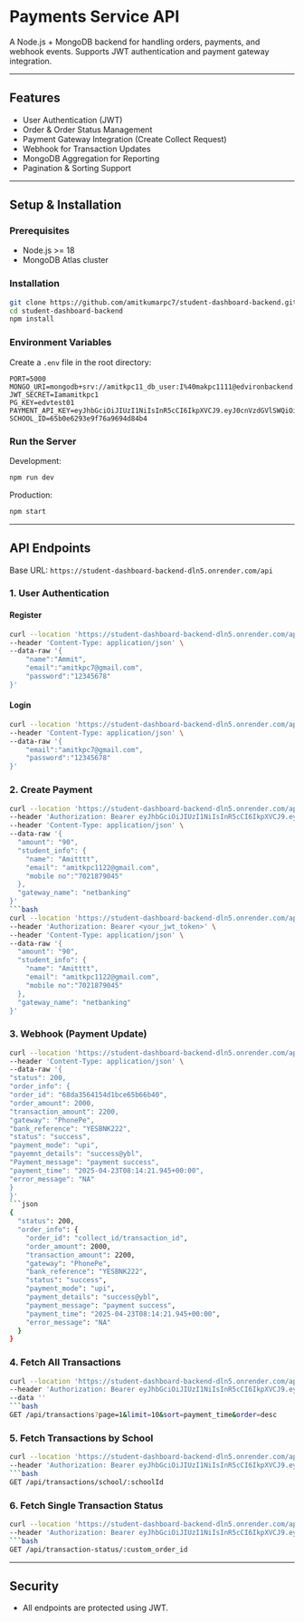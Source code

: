 # Payments Service API

A Node.js + MongoDB backend for handling orders, payments, and webhook events. Supports JWT authentication and payment gateway integration.

---

## Features

* User Authentication (JWT)
* Order & Order Status Management
* Payment Gateway Integration (Create Collect Request)
* Webhook for Transaction Updates
* MongoDB Aggregation for Reporting
* Pagination & Sorting Support

---

## Setup & Installation

### Prerequisites

* Node.js >= 18
* MongoDB Atlas cluster

### Installation

```bash
git clone https://github.com/amitkumarpc7/student-dashboard-backend.git
cd student-dashboard-backend
npm install
```

### Environment Variables

Create a `.env` file in the root directory:

```
PORT=5000
MONGO_URI=mongodb+srv://amitkpc11_db_user:I%40makpc1111@edvironbackend.oslokay.mongodb.net/
JWT_SECRET=Iamamitkpc1
PG_KEY=edvtest01
PAYMENT_API_KEY=eyJhbGciOiJIUzI1NiIsInR5cCI6IkpXVCJ9.eyJ0cnVzdGVlSWQiOiI2NWIwZTU1MmRkMzE5NTBhOWI0MWM1YmEiLCJJbmRleE9mQXBpS2V5Ijo2fQ.
SCHOOL_ID=65b0e6293e9f76a9694d84b4
```

### Run the Server

Development:

```bash
npm run dev
```

Production:

```bash
npm start
```

---

## API Endpoints

Base URL: `https://student-dashboard-backend-dln5.onrender.com/api`

### 1. User Authentication

#### Register

```bash
curl --location 'https://student-dashboard-backend-dln5.onrender.com/api/auth/register' \
--header 'Content-Type: application/json' \
--data-raw '{
    "name":"Ammit",
    "email":"amitkpc7@gmail.com",
    "password":"12345678"
}'
```

#### Login

```bash
curl --location 'https://student-dashboard-backend-dln5.onrender.com/api/auth/login' \
--header 'Content-Type: application/json' \
--data-raw '{
    "email":"amitkpc7@gmail.com",
    "password":"12345678"
}'
```

### 2. Create Payment

````bash
curl --location 'https://student-dashboard-backend-dln5.onrender.com/api/orders/create-payment' \
--header 'Authorization: Bearer eyJhbGciOiJIUzI1NiIsInR5cCI6IkpXVCJ9.eyJpZCI6IjY4ZGEzNDliZTZiZDJiZDRkZDdmYjEyYyIsImlhdCI6MTc1OTEzMDg0MSwiZXhwIjoxNzU5NzM1NjQxfQ.CXLcji7v5Xgx7GbUWJcU2f15FMYVCKV1MSet0LBZu0A' \
--header 'Content-Type: application/json' \
--data-raw '{
  "amount": "90",
  "student_info": {
    "name": "Amitttt",
    "email": "amitkpc1122@gmail.com",
    "mobile no":"7021879045"
  },
  "gateway_name": "netbanking"
}'
```bash
curl --location 'https://student-dashboard-backend-dln5.onrender.com/api/orders/create-payment' \
--header 'Authorization: Bearer <your_jwt_token>' \
--header 'Content-Type: application/json' \
--data-raw '{
  "amount": "90",
  "student_info": {
    "name": "Amitttt",
    "email": "amitkpc1122@gmail.com",
    "mobile no":"7021879045"
  },
  "gateway_name": "netbanking"
}'
````

### 3. Webhook (Payment Update)

````bash
curl --location 'https://student-dashboard-backend-dln5.onrender.com/api/webhook' \
--header 'Content-Type: application/json' \
--data-raw '{ 
"status": 200, 
"order_info": { 
"order_id": "68da3564154d1bce65b66b40", 
"order_amount": 2000, 
"transaction_amount": 2200, 
"gateway": "PhonePe",
"bank_reference": "YESBNK222", 
"status": "success", 
"payment_mode": "upi", 
"payemnt_details": "success@ybl", 
"Payment_message": "payment success", 
"payment_time": "2025-04-23T08:14:21.945+00:00", 
"error_message": "NA" 
} 
}'
```json
{
  "status": 200,
  "order_info": {
    "order_id": "collect_id/transaction_id",
    "order_amount": 2000,
    "transaction_amount": 2200,
    "gateway": "PhonePe",
    "bank_reference": "YESBNK222",
    "status": "success",
    "payment_mode": "upi",
    "payment_details": "success@ybl",
    "payment_message": "payment success",
    "payment_time": "2025-04-23T08:14:21.945+00:00",
    "error_message": "NA"
  }
}
````

### 4. Fetch All Transactions

````bash
curl --location 'https://student-dashboard-backend-dln5.onrender.com/api/transactions' \
--header 'Authorization: Bearer eyJhbGciOiJIUzI1NiIsInR5cCI6IkpXVCJ9.eyJpZCI6IjY4ZGEzNDliZTZiZDJiZDRkZDdmYjEyYyIsImlhdCI6MTc1OTEzMDg0MSwiZXhwIjoxNzU5NzM1NjQxfQ.CXLcji7v5Xgx7GbUWJcU2f15FMYVCKV1MSet0LBZu0A' \
--data ''
```bash
GET /api/transactions?page=1&limit=10&sort=payment_time&order=desc
````

### 5. Fetch Transactions by School

````bash
curl --location 'https://student-dashboard-backend-dln5.onrender.com/api/transactions/school/65b0e6293e9f76a9694d84b4' \
--header 'Authorization: Bearer eyJhbGciOiJIUzI1NiIsInR5cCI6IkpXVCJ9.eyJpZCI6IjY4ZGEzNDliZTZiZDJiZDRkZDdmYjEyYyIsImlhdCI6MTc1OTEzMDg0MSwiZXhwIjoxNzU5NzM1NjQxfQ.CXLcji7v5Xgx7GbUWJcU2f15FMYVCKV1MSet0LBZu0A'
```bash
GET /api/transactions/school/:schoolId
````

### 6. Fetch Single Transaction Status
````bash
curl --location 'https://student-dashboard-backend-dln5.onrender.com/api/transaction-status/68da60b3154d1bce65b677bf' \
--header 'Authorization: Bearer eyJhbGciOiJIUzI1NiIsInR5cCI6IkpXVCJ9.eyJpZCI6IjY4ZGEzNDliZTZiZDJiZDRkZDdmYjEyYyIsImlhdCI6MTc1OTEzMDg0MSwiZXhwIjoxNzU5NzM1NjQxfQ.CXLcji7v5Xgx7GbUWJcU2f15FMYVCKV1MSet0LBZu0A'
```bash
GET /api/transaction-status/:custom_order_id
````




---

## Security

* All endpoints are protected using JWT.

